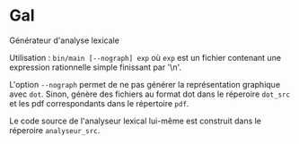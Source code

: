 # Gal
Générateur d'analyse lexicale

Utilisation : ```bin/main [--nograph] exp``` où `exp` est un fichier
contenant une expression rationnelle simple finissant par '\\n'.

L'option `--nograph` permet de ne pas générer la représentation graphique
avec `dot`. Sinon, génère des fichiers au format dot dans le réperoire
 `dot_src` et les pdf correspondants dans le répertoire `pdf`.

Le code source de l'analyseur lexical lui-même est construit dans le
réperoire `analyseur_src`.
